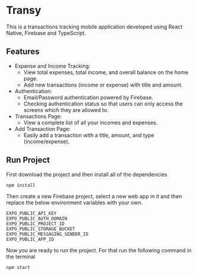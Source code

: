 # Transy

This is a transactions tracking mobile application developed using React Native, Firebase and TypeScript.

## Features

- Expense and Income Tracking:
  - View total expenses, total income, and overall balance on the home page.
  - Add new transactions (income or expense) with title and amount.
- Authentication:
  - Email/Password authentication powered by Firebase.
  - Checking authentication status so that users can only access the screens which they are allowed to.
- Transactions Page:
  - View a complete list of all your incomes and expenses.
- Add Transaction Page:
  - Easily add a transaction with a title, amount, and type (income/expense).

## Run Project

First download the project and then install all of the dependencies

```
npm install
```

Then create a new Firebase project, select a new web app in it and then replace the below environment variables with your own.

```
EXPO_PUBLIC_API_KEY
EXPO_PUBLIC_AUTH_DOMAIN
EXPO_PUBLIC_PROJECT_ID
EXPO_PUBLIC_STORAGE_BUCKET
EXPO_PUBLIC_MESSAGING_SENDER_ID
EXPO_PUBLIC_APP_ID
```

Now you are ready to run the project. For that run the following command in the terminal

```
npm start
```

